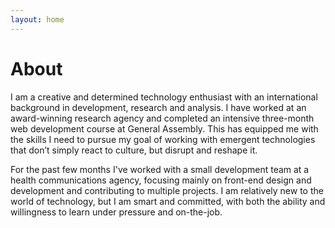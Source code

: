 ```yaml
---
layout: home
---
```

# About

I am a creative and determined technology enthusiast with an international background in development, research and analysis. I have worked at an award-winning research agency and completed an intensive three-month web development course at General Assembly. This has equipped me with the skills I need to pursue my goal of working with emergent technologies that don’t simply react to culture, but disrupt and reshape it.

For the past few months I've worked with a small development team at a health communications agency, focusing mainly on front-end design and development and contributing to multiple projects. I am relatively new to the world of technology, but I am smart and committed, with both the ability and willingness to learn under pressure and on-the-job.

